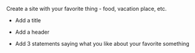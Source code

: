 Create a site with your favorite thing - food, vacation place, etc.

- Add a title

- Add a header

- Add 3 statements saying what you like about your favorite something
